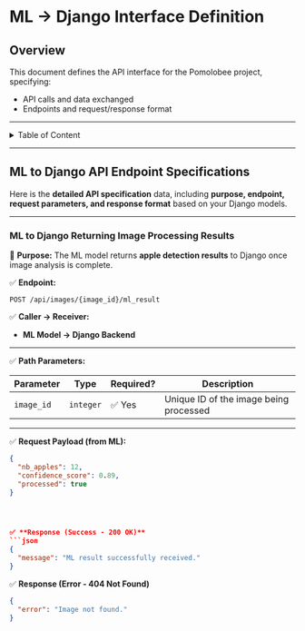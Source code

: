 
# **ML -> Django Interface Definition**
## **Overview**
This document defines the API interface for the Pomolobee project, specifying:
- API calls and data exchanged
- Endpoints and request/response format
--- 
  
<details>
<summary>Table of Content</summary>
 
<!-- TOC -->
- [**ML -> Django Interface Definition**](#ml-django-interface-definition)
  - [**Overview**](#overview)
  - [**ML to Django API Endpoint Specifications**](#ml-to-django-api-endpoint-specifications)
    - [**ML to Django Returning Image Processing Results**](#ml-to-django-returning-image-processing-results)
<!-- TOC END -->
 
</details>

---
 
## **ML to Django API Endpoint Specifications**

Here is the **detailed API specification** data, including **purpose, endpoint, request parameters, and response format** based on your Django models.

---



### **ML to Django Returning Image Processing Results**

📌 **Purpose:** The ML model returns **apple detection results** to Django once image analysis is complete.

✅ **Endpoint:**  

```
POST /api/images/{image_id}/ml_result
```

✅ **Caller → Receiver:**  
- **ML Model → Django Backend**

---

✅ **Path Parameters:**

| **Parameter** | **Type** | **Required?** | **Description** |
|--------------|----------|---------------|-----------------|
| `image_id`   | `integer`| ✅ Yes         | Unique ID of the image being processed |

---

✅ **Request Payload (from ML):**

```json
{
  "nb_apples": 12,
  "confidence_score": 0.89,
  "processed": true
}




✅ **Response (Success - 200 OK)**
```json
{
  "message": "ML result successfully received."
}

```

✅ **Response (Error - 404 Not Found)**
```json
{
  "error": "Image not found."
}

```

 
   

 